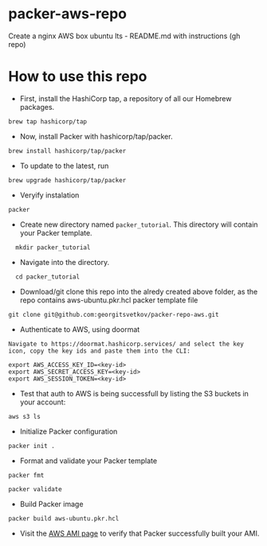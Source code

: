 # packer-aws-repo

Create a nginx AWS box ubuntu lts - README.md with instructions (gh repo)

# How to use this repo 

- First, install the HashiCorp tap, a repository of all our Homebrew packages.
```
brew tap hashicorp/tap
```

- Now, install Packer with hashicorp/tap/packer.
```
brew install hashicorp/tap/packer
```

- To update to the latest, run
```
brew upgrade hashicorp/tap/packer
```

- Veryify instalation 

```
packer
```
 
 - Create new directory named `packer_tutorial`. This directory will contain your Packer template.
```
  mkdir packer_tutorial
```

- Navigate into the directory.
```
  cd packer_tutorial
```
  
- Download/git clone this repo into the alredy created above folder, as the repo contains aws-ubuntu.pkr.hcl packer template file

```
git clone git@github.com:georgitsvetkov/packer-repo-aws.git
```
  
- Authenticate to AWS, using doormat

```
Navigate to https://doormat.hashicorp.services/ and select the key icon, copy the key ids and paste them into the CLI:
```

```
export AWS_ACCESS_KEY_ID=<key-id>
export AWS_SECRET_ACCESS_KEY=<key-id>
export AWS_SESSION_TOKEN=<key-id>
```

- Test that auth to AWS is being successfull by listing the S3 buckets in your account:
```
aws s3 ls
```

- Initialize Packer configuration

```
packer init .
```

- Format and validate your Packer template

```
packer fmt
```
```
packer validate
```

- Build Packer image

```
packer build aws-ubuntu.pkr.hcl
```

- Visit the [AWS AMI page](https://eu-west-1.console.aws.amazon.com/ec2/v2/home?region=eu-west-1#ImageDetails:imageId=ami-0e25fd084241a0d7f) to verify that Packer successfully built your AMI.
